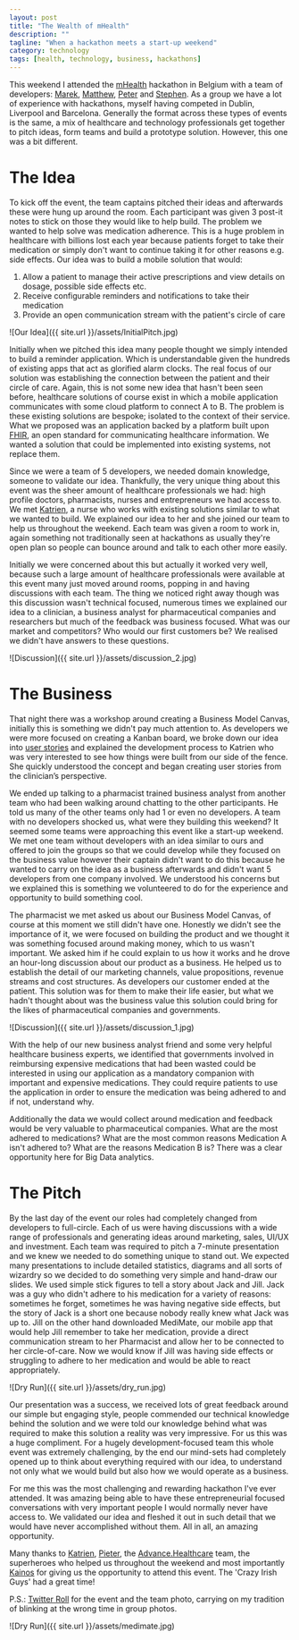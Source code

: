 ```yaml
---
layout: post
title: "The Wealth of mHealth"
description: ""
tagline: "When a hackathon meets a start-up weekend"
category: technology
tags: [health, technology, business, hackathons]
---
```


This weekend I attended the [mHealth](http://mhealth.be/en/home/) hackathon in Belgium with a team of developers: [Marek](https://twitter.com/marekkaluzny), [Matthew](https://twitter.com/matthewfitch23), [Peter](https://twitter.com/PMc_A) and [Stephen](https://twitter.com/iSteveyBrown). As a group we have a lot of experience with hackathons, myself having competed in Dublin, Liverpool and Barcelona. Generally the format across these types of events is the same, a mix of healthcare and technology professionals get together to pitch ideas, form teams and build a prototype solution. However, this one was a bit different.

# The Idea

To kick off the event, the team captains pitched their ideas and afterwards these were hung up around the room. Each participant was given 3 post-it notes to stick on those they would like to help build. The problem we wanted to help solve was medication adherence. This is a huge problem in healthcare with billions lost each year because patients forget to take their medication or simply don't want to continue taking it for other reasons e.g. side effects. Our idea was to build a mobile solution that would:

<ol>
	<li>Allow a patient to manage their active prescriptions and view details on dosage, possible side effects etc.</li>
	<li>Receive configurable reminders and notifications to take their medication</li>
	<li>Provide an open communication stream with the patient's circle of care</li>
</ol>

![Our Idea]({{ site.url }}/assets/InitialPitch.jpg)

Initially when we pitched this idea many people thought we simply intended to build a reminder application. Which is understandable given the hundreds of existing apps that act as glorified alarm clocks. The real focus of our solution was establishing the connection between the patient and their circle of care. Again, this is not some new idea that hasn't been seen before, healthcare solutions of course exist in which a mobile application communicates with some cloud platform to connect A to B. The problem is these existing solutions are bespoke; isolated to the context of their service. What we proposed was an application backed by a platform built upon [FHIR](https://www.hl7.org/fhir/overview.html), an open standard for communicating healthcare information. We wanted a solution that could be implemented into existing systems, not replace them.

Since we were a team of 5 developers, we needed domain knowledge, someone to validate our idea. Thankfully, the very unique thing about this event was the sheer amount of healthcare professionals we had: high profile doctors, pharmacists, nurses and entrepreneurs we had access to. We met [Katrien](https://twitter.com/KatrienApers), a nurse who works with existing solutions similar to what we wanted to build. We explained our idea to her and she joined our team to help us throughout the weekend. Each team was given a room to work in, again something not traditionally seen at hackathons as usually they're open plan so people can bounce around and talk to each other more easily. 

Initially we were concerned about this but actually it worked very well, because such a large amount of healthcare professionals were available at this event many just moved around rooms, popping in and having discussions with each team. The thing we noticed right away though was this discussion wasn't technical focused, numerous times we explained our idea to a clinician, a business analyst for pharmaceutical companies and researchers but much of the feedback was business focused. What was our market and competitors? Who would our first customers be? We realised we didn't have answers to these questions. 

![Discussion]({{ site.url }}/assets/discussion_2.jpg)

# The Business

That night there was a workshop around creating a Business Model Canvas, initially this is something we didn't pay much attention to. As developers we were more focused on creating a Kanban board, we broke down our idea into [user stories](https://www.mountaingoatsoftware.com/agile/user-stories) and explained the development process to Katrien who was very interested to see how things were built from our side of the fence. She quickly understood the concept and began creating user stories from the clinician’s perspective.

We ended up talking to a pharmacist trained business analyst from another team who had been walking around chatting to the other participants. He told us many of the other teams only had 1 or even no developers. A team with no developers shocked us, what were they building this weekend? It seemed some teams were approaching this event like a start-up weekend. We met one team without developers with an idea similar to ours and offered to join the groups so that we could develop while they focused on the business value however their captain didn't want to do this because he wanted to carry on the idea as a business afterwards and didn't want 5 developers from one company involved. We understood his concerns but we explained this is something we volunteered to do for the experience and opportunity to build something cool. 

The pharmacist we met asked us about our Business Model Canvas, of course at this moment we still didn't have one. Honestly we didn't see the importance of it, we were focused on building the product and we thought it was something focused around making money, which to us wasn't important. We asked him if he could explain to us how it works and he drove an hour-long discussion about our product as a business. He helped us to establish the detail of our marketing channels, value propositions, revenue streams and cost structures. As developers our customer ended at the patient. This solution was for them to make their life easier, but what we hadn't thought about was the business value this solution could bring for the likes of pharmaceutical companies and governments.

![Discussion]({{ site.url }}/assets/discussion_1.jpg)

With the help of our new business analyst friend and some very helpful healthcare business experts, we identified that governments involved in reimbursing expensive medications that had been wasted could be interested in using our application as a mandatory companion with important and expensive medications. They could require patients to use the application in order to ensure the medication was being adhered to and if not, understand why. 

Additionally the data we would collect around medication and feedback would be very valuable to pharmaceutical companies. What are the most adhered to medications? What are the most common reasons Medication A isn't adhered to? What are the reasons Medication B is? There was a clear opportunity here for Big Data analytics.

# The Pitch

By the last day of the event our roles had completely changed from developers to full-circle. Each of us were having discussions with a wide range of professionals and generating ideas around marketing, sales, UI/UX and investment. Each team was required to pitch a 7-minute presentation and we knew we needed to do something unique to stand out. We expected many presentations to include detailed statistics, diagrams and all sorts of wizardry so we decided to do something very simple and hand-draw our slides. We used simple stick figures to tell a story about Jack and Jill. Jack was a guy who didn't adhere to his medication for a variety of reasons: sometimes he forget, sometimes he was having negative side effects, but the story of Jack is a short one because nobody really knew what Jack was up to. Jill on the other hand downloaded MediMate, our mobile app that would help Jill remember to take her medication, provide a direct communication stream to her Pharmacist and allow her to be connected to her circle-of-care. Now we would know if Jill was having side effects or struggling to adhere to her medication and would be able to react appropriately.

![Dry Run]({{ site.url }}/assets/dry_run.jpg)

Our presentation was a success, we received lots of great feedback around our simple but engaging style, people commended our technical knowledge behind the solution and we were told our knowledge behind what was required to make this solution a reality was very impressive. For us this was a huge compliment. For a hugely development-focused team this whole event was extremely challenging, by the end our mind-sets had completely opened up to think about everything required with our idea, to understand not only what we would build but also how we would operate as a business.

For me this was the most challenging and rewarding hackathon I've ever attended. It was amazing being able to have these entrepreneurial focused conversations with very important people I would normally never have access to. We validated our idea and fleshed it out in such detail that we would have never accomplished without them. All in all, an amazing opportunity.

Many thanks to [Katrien](https://twitter.com/KatrienApers), [Pieter](https://twitter.com/PieterClompen), the [Advance.Healthcare](http://advance.healthcare/) team, the superheroes who helped us throughout the weekend and most importantly [Kainos](https://www.kainos.com/) for giving us the opportunity to attend this event. The 'Crazy Irish Guys' had a great time!

P.S.: [Twitter Roll](https://twitter.com/hashtag/mhealthbe?src=hash) for the event and the team photo, carrying on my tradition of blinking at the wrong time in group photos.

![Dry Run]({{ site.url }}/assets/medimate.jpg)

